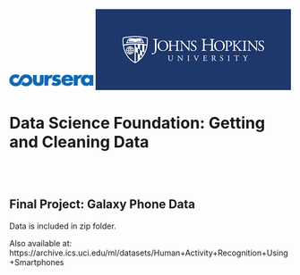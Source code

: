 <html>
<img src="courseralogo.png"></img>
<img src="jhulogo.png"></img> 
<h1> Data Science Foundation: Getting and Cleaning Data</h1>
<br></br>
</html>

## **Final Project: Galaxy Phone Data** ##

<html>
<p>Data is included in zip folder.</p> 
<p>Also available at: https://archive.ics.uci.edu/ml/datasets/Human+Activity+Recognition+Using+Smartphones </p>
</html>
